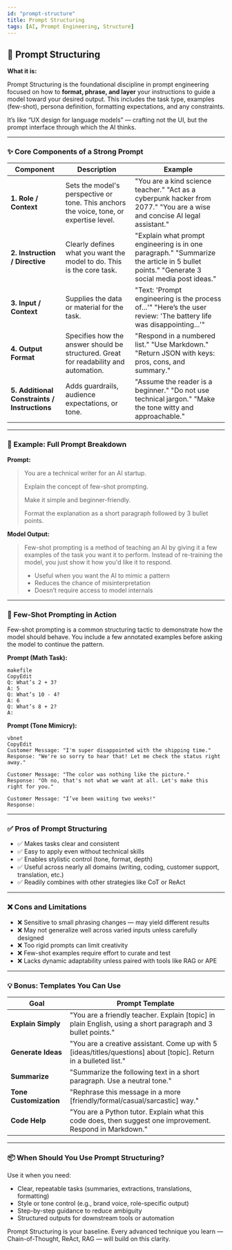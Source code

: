 ```yaml
---
id: "prompt-structure"
title: Prompt Structuring
tags: [AI, Prompt Engineering, Structure]
---
```


## 🧰 Prompt Structuring

**What it is:**

Prompt Structuring is the foundational discipline in prompt engineering focused on how to **format, phrase, and layer** your instructions to guide a model toward your desired output. This includes the task type, examples (few-shot), persona definition, formatting expectations, and any constraints.

It’s like “UX design for language models” — crafting not the UI, but the prompt interface through which the AI thinks.

---

### ✨ Core Components of a Strong Prompt

| Component | Description | Example |
| --- | --- | --- |
| **1. Role / Context** | Sets the model's perspective or tone. This anchors the voice, tone, or expertise level. | "You are a kind science teacher."  "Act as a cyberpunk hacker from 2077."  "You are a wise and concise AI legal assistant." |
| **2. Instruction / Directive** | Clearly defines what you want the model to do. This is the core task. | "Explain what prompt engineering is in one paragraph."  "Summarize the article in 5 bullet points."  "Generate 3 social media post ideas." |
| **3. Input / Context** | Supplies the data or material for the task. | "Text: 'Prompt engineering is the process of...'"  "Here’s the user review: 'The battery life was disappointing...'" |
| **4. Output Format** | Specifies how the answer should be structured. Great for readability and automation. | "Respond in a numbered list."  "Use Markdown."  "Return JSON with keys: pros, cons, and summary." |
| **5. Additional Constraints / Instructions** | Adds guardrails, audience expectations, or tone. | "Assume the reader is a beginner."  "Do not use technical jargon."  "Make the tone witty and approachable." |

---

### 🔁 Example: Full Prompt Breakdown

**Prompt:**

> You are a technical writer for an AI startup.
> 
> 
> Explain the concept of few-shot prompting.
> 
> Make it simple and beginner-friendly.
> 
> Format the explanation as a short paragraph followed by 3 bullet points.
> 

**Model Output:**

> Few-shot prompting is a method of teaching an AI by giving it a few examples of the task you want it to perform. Instead of re-training the model, you just show it how you'd like it to respond.
> 
> - Useful when you want the AI to mimic a pattern
> - Reduces the chance of misinterpretation
> - Doesn’t require access to model internals

---

### 🧪 Few-Shot Prompting in Action

Few-shot prompting is a common structuring tactic to demonstrate how the model should behave. You include a few annotated examples before asking the model to continue the pattern.

**Prompt (Math Task):**

```
makefile
CopyEdit
Q: What’s 2 + 3?
A: 5
Q: What’s 10 - 4?
A: 6
Q: What’s 8 + 2?
A:

```

**Prompt (Tone Mimicry):**

```
vbnet
CopyEdit
Customer Message: "I'm super disappointed with the shipping time."
Response: "We're so sorry to hear that! Let me check the status right away."

Customer Message: "The color was nothing like the picture."
Response: "Oh no, that's not what we want at all. Let's make this right for you."

Customer Message: "I’ve been waiting two weeks!"
Response:

```

---

### ✅ Pros of Prompt Structuring

- ✅ Makes tasks clear and consistent
- ✅ Easy to apply even without technical skills
- ✅ Enables stylistic control (tone, format, depth)
- ✅ Useful across nearly all domains (writing, coding, customer support, translation, etc.)
- ✅ Readily combines with other strategies like CoT or ReAct

---

### ❌ Cons and Limitations

- ❌ Sensitive to small phrasing changes — may yield different results
- ❌ May not generalize well across varied inputs unless carefully designed
- ❌ Too rigid prompts can limit creativity
- ❌ Few-shot examples require effort to curate and test
- ❌ Lacks dynamic adaptability unless paired with tools like RAG or APE

---

### 💡 Bonus: Templates You Can Use

| Goal | Prompt Template |
| --- | --- |
| **Explain Simply** | "You are a friendly teacher. Explain [topic] in plain English, using a short paragraph and 3 bullet points." |
| **Generate Ideas** | "You are a creative assistant. Come up with 5 [ideas/titles/questions] about [topic]. Return in a bulleted list." |
| **Summarize** | "Summarize the following text in a short paragraph. Use a neutral tone." |
| **Tone Customization** | "Rephrase this message in a more [friendly/formal/casual/sarcastic] way." |
| **Code Help** | "You are a Python tutor. Explain what this code does, then suggest one improvement. Respond in Markdown." |

---

### 📦 When Should You Use Prompt Structuring?

Use it when you need:

- Clear, repeatable tasks (summaries, extractions, translations, formatting)
- Style or tone control (e.g., brand voice, role-specific output)
- Step-by-step guidance to reduce ambiguity
- Structured outputs for downstream tools or automation

Prompt Structuring is your baseline. Every advanced technique you learn — Chain-of-Thought, ReAct, RAG — will build on this clarity.